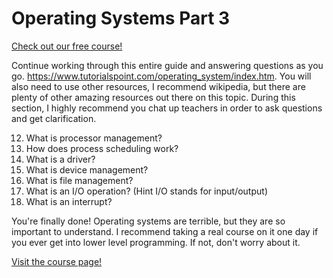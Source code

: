 # Operating Systems Part 3

[Check out our free course!](https://academy.hoppersroppers.org/mod/page/view.php?id=1256)

Continue working through this entire guide and answering questions as you go.  <https://www.tutorialspoint.com/operating_system/index.htm>. You will also need to use other resources, I recommend wikipedia, but there are plenty of other amazing resources out there on this topic. During this section, I highly recommend you chat up teachers in order to ask questions and get clarification.

12. What is processor management?
13. How does process scheduling work?
14. What is a driver?
15. What is device management?
16. What is file management?
17. What is an I/O operation? (Hint I/O stands for input/output)
18. What is an interrupt?

You're finally done! Operating systems are terrible, but they are so important to understand. I recommend taking a real course on it one day if you ever get into lower level programming. If not, don't worry about it. 

[Visit the course page!](https://academy.hoppersroppers.org/mod/assign/view.php?id=1256)
 